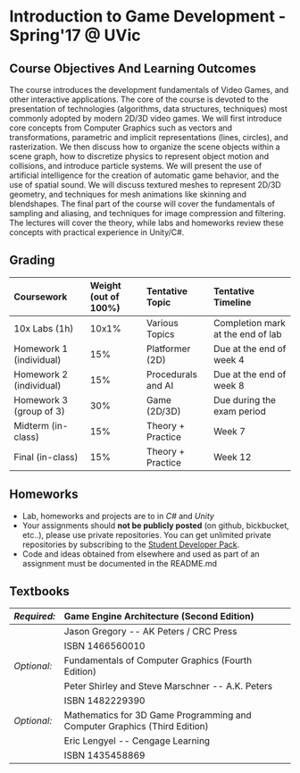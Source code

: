 # Introduction to Game Development - Spring'17 @ UVic

## Course Objectives And Learning Outcomes

The course introduces the development fundamentals of Video Games, and other interactive applications. The core of the course is devoted to the presentation of technologies (algorithms, data structures, techniques) most commonly adopted by modern 2D/3D video games. We will first introduce core concepts from Computer Graphics such as vectors and transformations, parametric and implicit representations (lines, circles), and rasterization. We then discuss how to organize the scene objects within a scene graph, how to discretize physics to represent object motion and collisions, and introduce particle systems. We will present the use of artificial intelligence for the creation of automatic game behavior, and the use of spatial sound. We will discuss textured meshes to represent 2D/3D geometry, and techniques for mesh animations like skinning and blendshapes. The final part of the course will cover the fundamentals of sampling and aliasing, and techniques for image compression and filtering. The lectures will cover the theory, while labs and homeworks review these concepts with practical experience in Unity/C#.

## Grading

|**Coursework**  	|**Weight (out of 100%)** | **Tentative Topic** | **Tentative Timeline** |
| :--- | :--- | :--- | :--- |
| 10x Labs (1h) | 10x1% | Various Topics | Completion mark at the end of lab |
| Homework 1 (individual) |15% | Platformer (2D) | Due at the end of week 4 |
| Homework 2 (individual) |15% | Procedurals and AI | Due at the end of week 8  |
| Homework 3 (group of 3) |30% | Game (2D/3D) |  Due during the exam period |
| Midterm (in-class) |15% | Theory + Practice | Week 7 |
| Final (in-class) |15% | Theory + Practice | Week 12 |

## Homeworks
* Lab, homeworks and projects are to in *C#* and *Unity*
* Your assignments should **not be publicly posted** (on github, bickbucket, etc..), please use private repositories. You can get unlimited private repositories by subscribing to the [Student Developer Pack](http://education.github.com).
* Code and ideas obtained from elsewhere and used as part of an assignment must be documented in the README.md

## Textbooks

| *Required:* | Game Engine Architecture (Second Edition) |
| :--- | :--- |
|             | Jason Gregory -- AK Peters / CRC Press |
|             | ISBN 1466560010 |
| *Optional:* | Fundamentals of Computer Graphics (Fourth Edition) |
|             | Peter Shirley and Steve Marschner -- A.K. Peters |
|             | ISBN 1482229390 |
| *Optional:* | Mathematics for 3D Game Programming and Computer Graphics (Third Edition) |
|             | Eric Lengyel -- Cengage Learning |
|             | ISBN 1435458869 |
